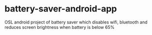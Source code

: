# battery-saver-android-app
OSL android project of battery saver which disables wifi, bluetooth and reduces screen brightness when battery is below 65%
